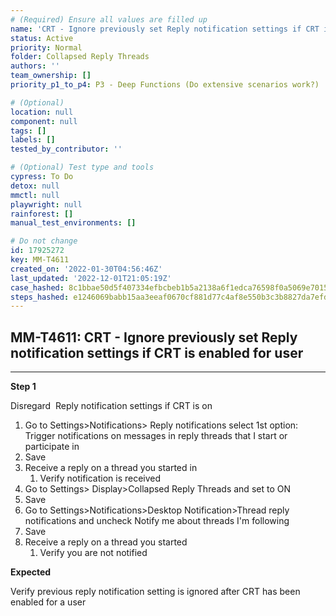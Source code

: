```yaml
---
# (Required) Ensure all values are filled up
name: 'CRT - Ignore previously set Reply notification settings if CRT is enabled for user'
status: Active
priority: Normal
folder: Collapsed Reply Threads
authors: ''
team_ownership: []
priority_p1_to_p4: P3 - Deep Functions (Do extensive scenarios work?)

# (Optional)
location: null
component: null
tags: []
labels: []
tested_by_contributor: ''

# (Optional) Test type and tools
cypress: To Do
detox: null
mmctl: null
playwright: null
rainforest: []
manual_test_environments: []

# Do not change
id: 17925272
key: MM-T4611
created_on: '2022-01-30T04:56:46Z'
last_updated: '2022-12-01T21:05:19Z'
case_hashed: 8c1bbae50d5f407334efbcbeb1b5a2138a6f1edca76598f0a5069e7015ad05c2cb9547f6c231780771069525b3bb795e
steps_hashed: e1246069babb15aa3eeaf0670cf881d77c4af8e550b3c3b8827da7efd6747f05932a387ac8042097b7834afb38a3b326
---
```


<!-- (Auto-generated) Based on frontmatter's "key" and "name" -->

## MM-T4611: CRT - Ignore previously set Reply notification settings if CRT is enabled for user

---

**Step 1**

Disregard  Reply notification settings if CRT is on

1. Go to Settings>Notifications> Reply notifications select 1st option: Trigger notifications on messages in reply threads that I start or participate in
2. Save
3. Receive a reply on a thread you started in 
   1. Verify notification is received 
4. Go to Settings> Display>Collapsed Reply Threads and set to ON
5. Save
6. Go to Settings>Notifications>Desktop Notification>Thread reply notifications and uncheck Notify me about threads I'm following 
7. Save
8. Receive a reply on a thread you started 
   1. Verify you are not notified

**Expected**

Verify previous reply notification setting is ignored after CRT has been enabled for a user
